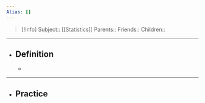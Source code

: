 ```yaml
---
Alias: []
---
```

> [!Info]
> Subject:: [[Statistics]]
> Parents:: 
> Friends:: 
> Children:: 
---
- ## Definition
	- 
---
- ## Practice